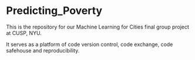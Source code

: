 # Predicting_Poverty

This is the repository for our Machine Learning for Cities final group project at CUSP, NYU. 

It serves as a platform of code version control, code exchange, code safehouse and reproducibility.
